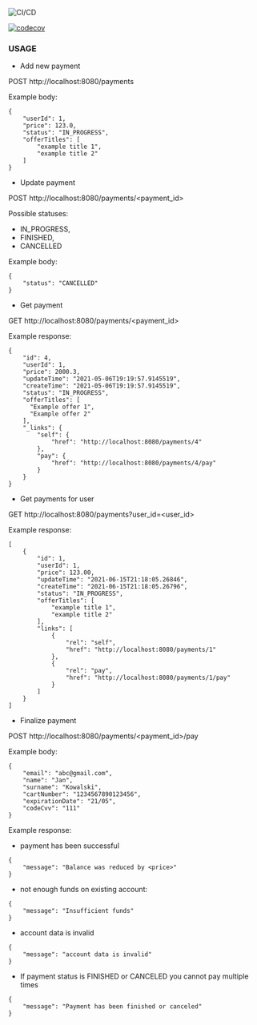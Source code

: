 ![CI/CD](https://github.com/ProgramowanieZespoloweIS2021/payment-service/actions/workflows/ci.yml/badge.svg)

[![codecov](https://codecov.io/gh/ProgramowanieZespoloweIS2021/payment-service/branch/develop/graph/badge.svg?token=AQT3LMTG5F)](https://codecov.io/gh/ProgramowanieZespoloweIS2021/payment-service)


### USAGE
* Add new payment 
  
POST http://localhost:8080/payments

Example body: 
```
{
    "userId": 1,
    "price": 123.0,
    "status": "IN_PROGRESS",
    "offerTitles": [
        "example title 1",
        "example title 2"
    ]
}
```

* Update payment
  
POST http://localhost:8080/payments/<payment_id>

Possible statuses:
- IN_PROGRESS,
- FINISHED,
- CANCELLED

Example body: 
```
{
    "status": "CANCELLED"
}
```


* Get payment
  
GET http://localhost:8080/payments/<payment_id>

Example response: 
```
{
    "id": 4,
    "userId": 1,
    "price": 2000.3,
    "updateTime": "2021-05-06T19:19:57.9145519",
    "createTime": "2021-05-06T19:19:57.9145519",
    "status": "IN_PROGRESS",
    "offerTitles": [
      "Example offer 1",
      "Example offer 2"
    ],
    "_links": {
        "self": {
            "href": "http://localhost:8080/payments/4"
        },
        "pay": {
            "href": "http://localhost:8080/payments/4/pay"
        }
    }
}
```

* Get payments for user
  
GET http://localhost:8080/payments?user_id=<user_id>

Example response: 
```
[
    {
        "id": 1,
        "userId": 1,
        "price": 123.00,
        "updateTime": "2021-06-15T21:18:05.26846",
        "createTime": "2021-06-15T21:18:05.26796",
        "status": "IN_PROGRESS",
        "offerTitles": [
            "example title 1",
            "example title 2"
        ],
        "links": [
            {
                "rel": "self",
                "href": "http://localhost:8080/payments/1"
            },
            {
                "rel": "pay",
                "href": "http://localhost:8080/payments/1/pay"
            }
        ]
    }
]
```

* Finalize payment 
  
POST http://localhost:8080/payments/<payment_id>/pay

Example body: 
```
{
    "email": "abc@gmail.com",
    "name": "Jan",
    "surname": "Kowalski",
    "cartNumber": "1234567890123456",
    "expirationDate": "21/05",
    "codeCvv": "111"
}
```

Example response:
* payment has been successful 
```
{
    "message": "Balance was reduced by <price>"
}
```

* not enough funds on existing account:
```
{
    "message": "Insufficient funds"
}
```

* account data is invalid
```
{
    "message": "account data is invalid"
}
```

* If payment status is FINISHED or CANCELED you cannot pay multiple times
```
{
    "message": "Payment has been finished or canceled"
}
```

